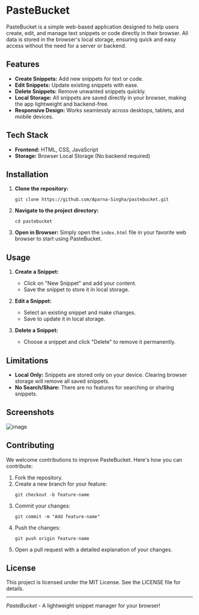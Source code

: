 # PasteBucket

PasteBucket is a simple web-based application designed to help users create, edit, and manage text snippets or code directly in their browser. All data is stored in the browser's local storage, ensuring quick and easy access without the need for a server or backend.

## Features

- **Create Snippets:** Add new snippets for text or code.
- **Edit Snippets:** Update existing snippets with ease.
- **Delete Snippets:** Remove unwanted snippets quickly.
- **Local Storage:** All snippets are saved directly in your browser, making the app lightweight and backend-free.
- **Responsive Design:** Works seamlessly across desktops, tablets, and mobile devices.

## Tech Stack

- **Frontend:** HTML, CSS, JavaScript
- **Storage:** Browser Local Storage (No backend required)

## Installation

1. **Clone the repository:**
   ```
   git clone https://github.com/Aparna-Singha/pastebucket.git
   ```
2. **Navigate to the project directory:**
   ```
   cd pastebucket
   ```
3. **Open in Browser:**
   Simply open the `index.html` file in your favorite web browser to start using PasteBucket.

## Usage

1. **Create a Snippet:**
   - Click on "New Snippet" and add your content.
   - Save the snippet to store it in local storage.

2. **Edit a Snippet:**
   - Select an existing snippet and make changes.
   - Save to update it in local storage.

3. **Delete a Snippet:**
   - Choose a snippet and click "Delete" to remove it permanently.

## Limitations

- **Local Only:** Snippets are stored only on your device. Clearing browser storage will remove all saved snippets.
- **No Search/Share:** There are no features for searching or sharing snippets.

## Screenshots

![image](https://github.com/user-attachments/assets/5e0bd765-ac82-40ef-92bf-964958ebf540)


## Contributing

We welcome contributions to improve PasteBucket. Here's how you can contribute:

1. Fork the repository.
2. Create a new branch for your feature:
   ```
   git checkout -b feature-name
   ```
3. Commit your changes:
   ```
   git commit -m "Add feature-name"

   ```
4. Push the changes:
   ```
   git push origin feature-name
   ```
5. Open a pull request with a detailed explanation of your changes.

## License

This project is licensed under the MIT License. See the LICENSE file for details.

---

*PasteBucket* - A lightweight snippet manager for your browser!
